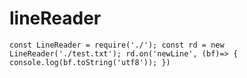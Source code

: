 # lineReader
`const LineReader = require('./');
const rd = new LineReader('./test.txt');
rd.on('newLine', (bf)=> {
  console.log(bf.toString('utf8'));
})`
